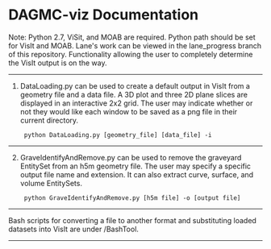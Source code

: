 DAGMC-viz Documentation
=======================

Note: Python 2.7, ViSit, and MOAB are required.
Python path should be set for VisIt and MOAB.
Lane's work can be viewed in the lane_progress branch of this repository.
Functionality allowing the user to completely determine the VisIt output is on the way.

----------------------------------------

1. DataLoading.py can be used to create a default output in VisIt from a geometry file and a data file. A 3D plot and three 2D plane slices are displayed in an interactive 2x2 grid. The user may indicate whether or not they would like each window to be saved as a png file in their current directory.
	
		python DataLoading.py [geometry_file] [data_file] -i 

----------------------------------------

2. GraveIdentifyAndRemove.py can be used to remove the graveyard EntitySet from an h5m geometry file. The user may specify a specific output file name and extension. It can also extract curve, surface, and volume EntitySets.
 
        python GraveIdentifyAndRemove.py [h5m file] -o [output file] 
		
----------------------------------------

Bash scripts for converting a file to another format and substituting loaded datasets into VisIt are under /BashTool.

----------------------------------------
